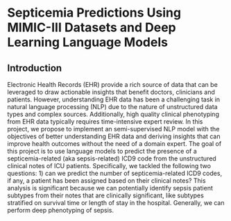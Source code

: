 # Septicemia Predictions Using MIMIC-III Datasets and Deep Learning Language Models
## Introduction  
Electronic Health Records (EHR) provide a rich source of data that can be leveraged to draw actionable insights that benefit doctors, clinicians and patients. However, understanding EHR data has been a challenging task in natural language processing (NLP) due to the nature of unstructured data types and complex sources. Additionally, high quality clinical phenotyping from EHR data typically requires time-intensive expert review. In this project, we propose to implement an semi-supervised NLP model with the objectives of better understanding EHR data and deriving insights that can improve health outcomes without the need of a domain expert. The goal of this project is to use language models to predict the presence of a septicemia-related (aka sepsis-related) ICD9 code from the unstructured clinical notes of ICU patients. Specifically, we tackled the following two questions: 1) can we predict the number of septicemia-related ICD9 codes, if any, a patient has been assigned based on their clinical notes? This analysis is significant because we can potentially identify sepsis patient subtypes from their notes that are clinically significant, like subtypes stratified on survival time or length of stay in the hospital. Generally, we can perform deep phenotyping of sepsis. 
